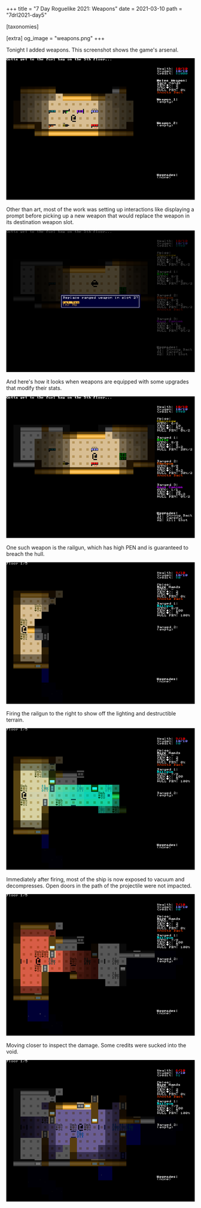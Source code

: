 +++
title = "7 Day Roguelike 2021: Weapons"
date = 2021-03-10
path = "7drl2021-day5"

[taxonomies]

[extra]
og_image = "weapons.png"
+++

Tonight I added weapons.
This screenshot shows the game's arsenal.

![weapons.png](weapons.png)

Other than art, most of the work was setting up interactions like displaying a prompt before picking up a new weapon
that would replace the weapon in its destination weapon slot.

<!-- more -->

![replace.png](replace.png)

And here's how it looks when weapons are equipped with some upgrades that modify their stats.

![equipped.png](equipped.png)

One such weapon is the railgun, which has high PEN and is guaranteed to breach the hull.

![railgun-before.png](railgun-before.png)

Firing the railgun to the right to show off the lighting and destructible terrain.

![railgun-during.png](railgun-during.png)

Immediately after firing, most of the ship is now exposed to vacuum and decompresses.
Open doors in the path of the projectile were not impacted.

![railgun-after.png](railgun-after.png)

Moving closer to inspect the damage. Some credits were sucked into the void.

![railgun-damage.png](railgun-damage.png)
